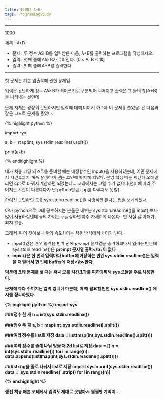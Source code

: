 ```yaml
---
title: 1000) A+B
tags: ProgramingStudy
---
```

* * *
[1000](https://www.acmicpc.net/problem/1000)

제목 : A+B

- 문제 : 두 정수 A와 B를 입력받은 다음, A+B를 출력하는 프로그램을 작성하시오.
- 입력 : 첫째 줄에 A와 B가 주어진다. (0 < A, B < 10)
- 출력 : 첫째 줄에 A+B를 출력한다.
* * *

첫 문제는 기본 입출력에 관한 문제임.

입력은 간단하게 정수 A와 B가 띄어쓰기로 구분되어 주어지고
출력은 그 둘의 합(A+B)을 나타내는 것인데

문제 자체는 굉장히 간단하지만 입력에 대해 이야기 하고자 이 문제를 풀었음.
난 다음과 같은 코드로 문제를 풀었다.

{% highlight python %}

import sys

a, b = map(int, sys.stdin.readline().split())
    
print(a+b)

{% endhighlight %}


내가 처음 코딩 테스트를 준비할 때는 내장함수인 input()을 사용하였는데, 어떤 문제에서 시간초과가 계속 발생하여 깊은 고민에 빠지게 되었다.
분명 학생 때는 계산이 오래걸리면 cpp로 바꿔서 계산하면 되었는데... 코테에서는 그럴 수가 없으니(언어에 따라 주어지는 시간이 다른데다가 난 python만큼 cpp를 다루지도 못함)

하여간 고민하던 도중 sys.stdin.readline()을 사용하면 된다는 팁을 보게되었다.

아마 python으로 코테 공부하시는 분들은 대부분 sys.stdin.readline()을 input()보다 많이 사용하실텐데
둘의 차이는 구글링하면 아주 자세하게 나온다...만 사실 잘 이해가 되지 않음.

그래서 좀 더 찾아보니 둘의 속도차이는 작동 방식에서 차이가 난다.
- input()같은 경우 입력을 받기 전에 prompt 문자열을 출력하고나서 입력을 받는데 sys.stdin.readline()은 <b>prompt 문자열 출력<\b>이 없다
- input()은 한 번의 입력마다 buffer에 저장하는 반면 sys.stdin.readline()은 <b>입력을 다 받아서 한 번에 buffer에 저장<\b>한다.

덕분에 코테 문제를 풀 때는 혹시 모를 시간초과를 피하기위해 sys 모듈을 주로 사용한다.

문제에 따라 주어지는 입력 방식이 다른데, 이 때 필요할 만한 sys.stdin.readline() 예시를 정리하였다.

{% highlight python %}
import sys

###정수 한 개 
n = int(sys.stdin.readline())

###정수 두 개
a, b = map(int, sys.stdin.readline().split())

###여러 정수를 list로 저장
data = list(map(int,sys.stdin.readline().split()))

###여러 정수를 줄에 나눠 받을 때 2d list로 저장
data = []
n = int(sys.stdin.readline())
for i in range(n):
    data.append(list(map(int,sys.stdin.readline().split())))

###string을 줄로 나눠서 list로 저장
import sys
n = int(sys.stdin.readline())
data = [sys.stdin.readline().strip() for i in range(n)]

{% endhighlight %}

생전 처음 해본 코테에서 입력도 제대로 못받아서 쩔쩔멘 기억이...


